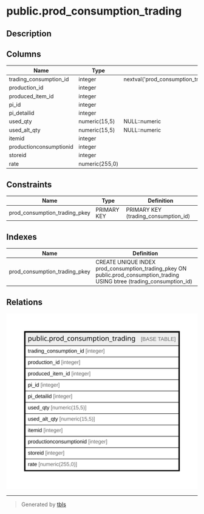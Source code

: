 # public.prod_consumption_trading

## Description

## Columns

| Name | Type | Default | Nullable | Children | Parents | Comment |
| ---- | ---- | ------- | -------- | -------- | ------- | ------- |
| trading_consumption_id | integer | nextval('prod_consumption_trading_trading_consumption_id_seq'::regclass) | false |  |  |  |
| production_id | integer |  | false |  |  |  |
| produced_item_id | integer |  | false |  |  |  |
| pi_id | integer |  | false |  |  |  |
| pi_detailid | integer |  | false |  |  |  |
| used_qty | numeric(15,5) | NULL::numeric | false |  |  |  |
| used_alt_qty | numeric(15,5) | NULL::numeric | true |  |  |  |
| itemid | integer |  | true |  |  |  |
| productionconsumptionid | integer |  | true |  |  |  |
| storeid | integer |  | true |  |  |  |
| rate | numeric(255,0) |  | true |  |  |  |

## Constraints

| Name | Type | Definition |
| ---- | ---- | ---------- |
| prod_consumption_trading_pkey | PRIMARY KEY | PRIMARY KEY (trading_consumption_id) |

## Indexes

| Name | Definition |
| ---- | ---------- |
| prod_consumption_trading_pkey | CREATE UNIQUE INDEX prod_consumption_trading_pkey ON public.prod_consumption_trading USING btree (trading_consumption_id) |

## Relations

![er](public.prod_consumption_trading.svg)

---

> Generated by [tbls](https://github.com/k1LoW/tbls)
